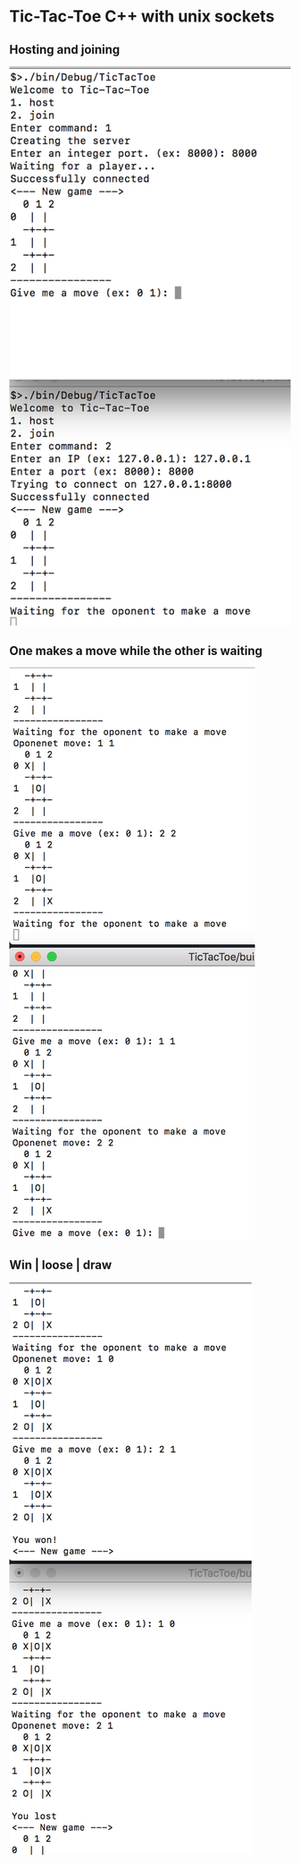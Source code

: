 # Tic-Tac-Toe C++ with unix sockets

## Hosting and joining

![screen0](./auxiliar/screen0.png)

## One makes a move while the other is waiting
![screen1](./auxiliar/screen1.png)

## Win | loose | draw
![screen2](./auxiliar/screen2.png)
